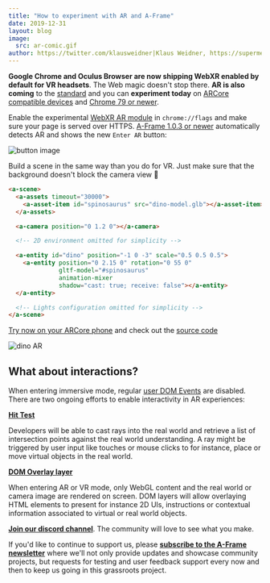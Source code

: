 ```yaml
---
title: "How to experiment with AR and A-Frame"
date: 2019-12-31
layout: blog
image:
  src: ar-comic.gif
author: https://twitter.com/klausweidner|Klaus Weidner, https://supermedium.com|Diego Marcos
---
```


**Google Chrome and Oculus Browser are now shipping WebXR enabled by default for VR headsets**. The Web magic doesn't stop there. **AR is also coming** to the [standard](https://immersive-web.github.io/webxr-ar-module/) and you can **experiment today** on [ARCore compatible devices](https://developers.google.com/ar/discover/supported-devices) and [Chrome 79 or newer](https://chromereleases.googleblog.com/2019/12/chrome-for-android-update_17.html).

Enable the experimental [WebXR AR module](https://immersive-web.github.io/webxr-ar-module/) in `chrome://flags` and make sure your page is served over HTTPS. [A-Frame 1.0.3 or newer](https://github.com/aframevr/aframe/releases) automatically detects AR and shows the new `Enter AR` button:

![button image](/images/blog/ar-vr-buttons.png)

Build a scene in the same way than you do for VR. Just make sure that the background doesn't block the camera view 🙂

```html
<a-scene>
  <a-assets timeout="30000">
    <a-asset-item id="spinosaurus" src="dino-model.glb"></a-asset-item>
  </a-assets>

  <a-camera position="0 1.2 0"></a-camera>

  <!-- 2D environment omitted for simplicity -->

  <a-entity id="dino" position="-1 0 -3" scale="0.5 0.5 0.5">
    <a-entity position="0 2.15 0" rotation="0 55 0"
              gltf-model="#spinosaurus"
              animation-mixer
              shadow="cast: true; receive: false"></a-entity>
  </a-entity>

  <!-- Lights configuration omitted for simplicity -->
</a-scene>
```

[Try now on your ARCore phone](https://xr-spinosaurus.glitch.me/) and check out the [source code](https://glitch.com/edit/#!/xr-spinosaurus?path=index.html:1:0)

![dino AR](/images/blog/dino-ar.gif)

## What about interactions?

When entering immersive mode, regular [user DOM Events](https://developer.mozilla.org/en-US/docs/Web/Events) are disabled. There are two ongoing efforts to enable interactivity in AR experiences:

**[Hit Test](https://github.com/immersive-web/hit-test)**

Developers will be able to cast rays into the real world and retrieve a list of intersection points against the real world understanding. A ray might be triggered by user input like touches or mouse clicks to for instance, place or move virtual objects in the real world.

**[DOM Overlay layer](https://github.com/immersive-web/dom-overlays/blob/master/explainer.md)**

When entering AR or VR mode, only WebGL content and the real world or camera image are rendered on screen. DOM layers will allow overlaying HTML elements to present for instance 2D UIs, instructions or contextual information associated to virtual or real world objects.

**[Join our discord channel](https://discordapp.com/invite/tGYjkYr)**. The community will love to see what you make.

If you'd like to continue to support us, please **[subscribe to the A-Frame
newsletter](https://aframe.io/subscribe/)** where we'll not only provide
updates and showcase community projects, but requests for testing and user
feedback support every now and then to keep us going in this grassroots
project.
